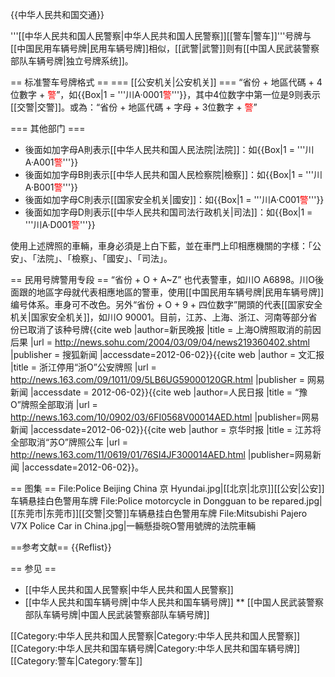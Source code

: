 {{中华人民共和国交通}}

'''[[中华人民共和国人民警察|中华人民共和国人民警察]][[警车|警车]]'''号牌与[[中国民用车辆号牌|民用车辆号牌]]相似，[[武警|武警]]则有[[中国人民武装警察部队车辆号牌|独立号牌系统]]。

== 标准警车号牌格式 ==
=== [[公安机关|公安机关]] ===
“省份 +  地區代碼 + 4位數字 + <font color=red>警</font>”，如{{Box|1 = '''川A·0001<font color=red>警</font>'''}}，其中4位数字中第一位是9则表示[[交警|交警]]。或為：“省份 + 地區代碼 + 字母 + 3位數字 + <font color=red>警</font>”

=== 其他部门 ===
* 後面如加字母A則表示[[中华人民共和国人民法院|法院]]：如{{Box|1 = '''川A·A001<font color=red>警</font>'''}}
* 後面如加字母B則表示[[中华人民共和国人民检察院|檢察]]：如{{Box|1 = '''川A·B001<font color=red>警</font>'''}}
* 後面如加字母C則表示[[国家安全机关|國安]]：如{{Box|1 = '''川A·C001<font color=red>警</font>'''}}
* 後面如加字母D則表示[[中华人民共和国司法行政机关|司法]]：如{{Box|1 = '''川A·D001<font color=red>警</font>'''}}

使用上述牌照的車輛，車身必須是上白下藍，並在車門上印相應機關的字樣：「公安」、「法院」、「檢察」、「國安」、「司法」。

== 民用号牌警用专段 ==
“省份 + O + A~Z” 也代表警車，如川O A6898。川O後面跟的地區字母就代表相應地區的警車，使用[[中国民用车辆号牌|民用车辆号牌]]编号体系。車身可不改色。另外“省份 + O + 9 + 四位数字”開頭的代表[[国家安全机关|国家安全机关]]，如川O 90001。目前，江苏、上海、浙江、河南等部分省份已取消了该种号牌<ref>{{cite web |author=新民晚报 |title = 上海O牌照取消的前因后果 |url = http://news.sohu.com/2004/03/09/04/news219360402.shtml |publisher = 搜狐新闻 |accessdate=2012-06-02}}</ref><ref>{{cite web |author = 文汇报 |title = 浙江停用“浙O”公安牌照 |url = http://news.163.com/09/1011/09/5LB6UG59000120GR.html |publisher = 网易新闻 |accessdate = 2012-06-02}}</ref><ref>{{cite web |author=人民日报 |title = “豫O”牌照全部取消 |url = http://news.163.com/10/0902/03/6FI0568V00014AED.html |publisher=网易新闻 |accessdate=2012-06-02}}</ref><ref>{{cite web |author = 京华时报 |title = 江苏将全部取消“苏O”牌照公车 |url = http://news.163.com/11/0619/01/76SI4JF300014AED.html |publisher=网易新闻 |accessdate=2012-06-02}}</ref>。

== 图集 ==
<gallery>
File:Police Beijing China 京 Hyundai.jpg|[[北京|北京]][[公安|公安]]车辆悬挂白色警用车牌
File:Police motorcycle in Dongguan to be repared.jpg|[[东莞市|东莞市]][[交警|交警]]车辆悬挂白色警用车牌
File:Mitsubishi Pajero V7X Police Car in China.jpg|一輛懸掛晥O警用號牌的法院車輛
</gallery>

==参考文献==
{{Reflist}}

== 参见 ==
* [[中华人民共和国人民警察|中华人民共和国人民警察]]
* [[中华人民共和国车辆号牌|中华人民共和国车辆号牌]]
** [[中国人民武装警察部队车辆号牌|中国人民武装警察部队车辆号牌]]

[[Category:中华人民共和国人民警察|Category:中华人民共和国人民警察]]
[[Category:中华人民共和国车辆号牌|Category:中华人民共和国车辆号牌]]
[[Category:警车|Category:警车]]